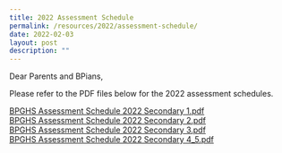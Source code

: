 ```yaml
---
title: 2022 Assessment Schedule
permalink: /resources/2022/assessment-schedule/
date: 2022-02-03
layout: post
description: ""
---
```

Dear Parents and BPians,  
  
Please refer to the PDF files below for the 2022 assessment schedules.

  
[BPGHS Assessment Schedule 2022 Secondary 1.pdf](/files/BPGHS%20Assessment%20%20Schedule%202022%20Secondary%201.pdf)  <br>[BPGHS Assessment Schedule 2022 Secondary 2.pdf](/files/BPGHS%20Assessment%20%20Schedule%202022%20Secondary%202.pdf)
<br>[BPGHS Assessment Schedule 2022 Secondary 3.pdf](/files/BPGHS%20Assessment%20%20Schedule%202022%20Secondary%203.pdf) 
<br>[BPGHS Assessment Schedule 2022 Secondary 4\_5.pdf](/files/BPGHS%20Assessment%20Schedule%202022%20Sec%204_5.pdf)